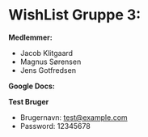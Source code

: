 # WishList Gruppe 3:

**Medlemmer:**
- Jacob Klitgaard
- Magnus Sørensen
- Jens Gotfredsen

**Google Docs:**

**Test Bruger**
- Brugernavn: test@example.com
- Password: 12345678
